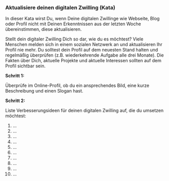 ### Aktualisiere deinen digitalen Zwilling (Kata)

In dieser Kata wirst Du, wenn Deine digitalen Zwillinge wie Webseite, Blog oder Profil nicht mit Deinen Erkenntnissen aus der letzten Woche übereinstimmen, diese aktualisieren.

Stellt dein digitaler Zwilling Dich so dar, wie du es möchtest? Viele Menschen melden sich in einem sozialen Netzwerk an und aktualisieren Ihr Profil nie mehr. Du solltest dein Profil auf dem neuesten Stand halten und regelmäßig überprüfen (z.B. wiederkehrende Aufgabe alle drei Monate). Die Fakten über Dich, aktuelle Projekte und aktuelle Interessen sollten auf dem Profil sichtbar sein.

**Schritt 1:**

Überprüfe im Online-Profil, ob du ein ansprechendes Bild, eine kurze Beschreibung und einen Slogan hast.

**Schritt 2:**

Liste Verbesserungsideen für deinen digitalen Zwilling auf, die du umsetzen möchtest:

1. ...
2. ...
3. ...
4. ...
5. ...
6. ...
7. ...
8. ...
9. ...
10. ...
